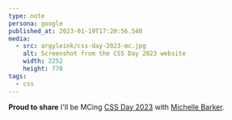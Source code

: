 ```yaml
---
type: note
persona: google
published_at: 2023-01-19T17:20:56.540
media:
  - src: argyleink/css-day-2023-mc.jpg
    alt: Screenshot from the CSS Day 2023 website
    width: 2252
    height: 770
tags: 
  - css
---
```


**Proud to share** I'll be MCing [CSS Day 2023](https://cssday.nl/2023) with [Michelle Barker](https://css-irl.info).